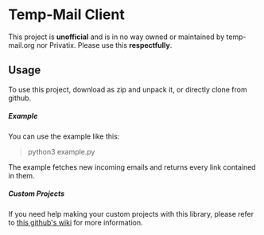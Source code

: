 # Temp-Mail Client
This project is **unofficial** and is in no way owned or maintained by temp-mail.org nor Privatix. Please use this **respectfully**.

## Usage
To use this project, download as zip and unpack it, or directly clone from github.

##### Example
You can use the example like this:
> python3 example.py

The example fetches new incoming emails and returns every link contained in them.

##### Custom Projects
If you need help making your custom projects with this library, please refer to [this github's wiki](https://github.com/KMikeeU/temp_mail/wiki) for more information.